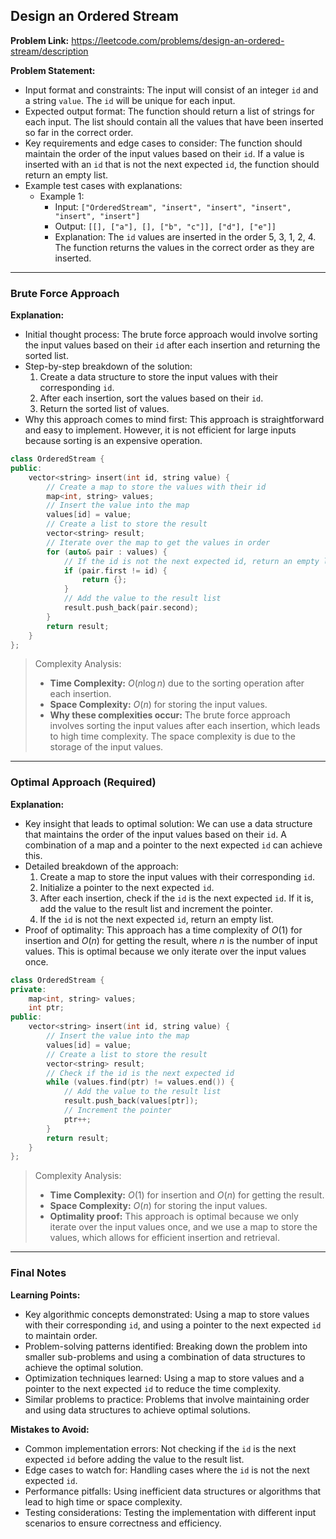 ## Design an Ordered Stream
**Problem Link:** https://leetcode.com/problems/design-an-ordered-stream/description

**Problem Statement:**
- Input format and constraints: The input will consist of an integer `id` and a string `value`. The `id` will be unique for each input.
- Expected output format: The function should return a list of strings for each input. The list should contain all the values that have been inserted so far in the correct order.
- Key requirements and edge cases to consider: The function should maintain the order of the input values based on their `id`. If a value is inserted with an `id` that is not the next expected `id`, the function should return an empty list.
- Example test cases with explanations: 
    - Example 1: 
        - Input: `["OrderedStream", "insert", "insert", "insert", "insert", "insert"]`
        - Output: `[[], ["a"], [], ["b", "c"]], ["d"], ["e"]]`
        - Explanation: The `id` values are inserted in the order 5, 3, 1, 2, 4. The function returns the values in the correct order as they are inserted.

---

### Brute Force Approach

**Explanation:**
- Initial thought process: The brute force approach would involve sorting the input values based on their `id` after each insertion and returning the sorted list.
- Step-by-step breakdown of the solution:
    1. Create a data structure to store the input values with their corresponding `id`.
    2. After each insertion, sort the values based on their `id`.
    3. Return the sorted list of values.
- Why this approach comes to mind first: This approach is straightforward and easy to implement. However, it is not efficient for large inputs because sorting is an expensive operation.

```cpp
class OrderedStream {
public:
    vector<string> insert(int id, string value) {
        // Create a map to store the values with their id
        map<int, string> values;
        // Insert the value into the map
        values[id] = value;
        // Create a list to store the result
        vector<string> result;
        // Iterate over the map to get the values in order
        for (auto& pair : values) {
            // If the id is not the next expected id, return an empty list
            if (pair.first != id) {
                return {};
            }
            // Add the value to the result list
            result.push_back(pair.second);
        }
        return result;
    }
};
```

> Complexity Analysis:
> - **Time Complexity:** $O(n \log n)$ due to the sorting operation after each insertion.
> - **Space Complexity:** $O(n)$ for storing the input values.
> - **Why these complexities occur:** The brute force approach involves sorting the input values after each insertion, which leads to high time complexity. The space complexity is due to the storage of the input values.

---

### Optimal Approach (Required)

**Explanation:**
- Key insight that leads to optimal solution: We can use a data structure that maintains the order of the input values based on their `id`. A combination of a map and a pointer to the next expected `id` can achieve this.
- Detailed breakdown of the approach:
    1. Create a map to store the input values with their corresponding `id`.
    2. Initialize a pointer to the next expected `id`.
    3. After each insertion, check if the `id` is the next expected `id`. If it is, add the value to the result list and increment the pointer.
    4. If the `id` is not the next expected `id`, return an empty list.
- Proof of optimality: This approach has a time complexity of $O(1)$ for insertion and $O(n)$ for getting the result, where $n$ is the number of input values. This is optimal because we only iterate over the input values once.

```cpp
class OrderedStream {
private:
    map<int, string> values;
    int ptr;
public:
    vector<string> insert(int id, string value) {
        // Insert the value into the map
        values[id] = value;
        // Create a list to store the result
        vector<string> result;
        // Check if the id is the next expected id
        while (values.find(ptr) != values.end()) {
            // Add the value to the result list
            result.push_back(values[ptr]);
            // Increment the pointer
            ptr++;
        }
        return result;
    }
};
```

> Complexity Analysis:
> - **Time Complexity:** $O(1)$ for insertion and $O(n)$ for getting the result.
> - **Space Complexity:** $O(n)$ for storing the input values.
> - **Optimality proof:** This approach is optimal because we only iterate over the input values once, and we use a map to store the values, which allows for efficient insertion and retrieval.

---

### Final Notes

**Learning Points:**
- Key algorithmic concepts demonstrated: Using a map to store values with their corresponding `id`, and using a pointer to the next expected `id` to maintain order.
- Problem-solving patterns identified: Breaking down the problem into smaller sub-problems and using a combination of data structures to achieve the optimal solution.
- Optimization techniques learned: Using a map to store values and a pointer to the next expected `id` to reduce the time complexity.
- Similar problems to practice: Problems that involve maintaining order and using data structures to achieve optimal solutions.

**Mistakes to Avoid:**
- Common implementation errors: Not checking if the `id` is the next expected `id` before adding the value to the result list.
- Edge cases to watch for: Handling cases where the `id` is not the next expected `id`.
- Performance pitfalls: Using inefficient data structures or algorithms that lead to high time or space complexity.
- Testing considerations: Testing the implementation with different input scenarios to ensure correctness and efficiency.